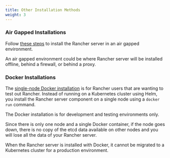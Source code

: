 ```yaml
---
title: Other Installation Methods
weight: 3
---
```


### Air Gapped Installations

Follow [these steps]({{<baseurl>}}/rancher/v2.x/en/installation/other-installation-methods/air-gap) to install the Rancher server in an air gapped environment.

An air gapped environment could be where Rancher server will be installed offline, behind a firewall, or behind a proxy.

### Docker Installations

The [single-node Docker installation]({{<baseurl>}}/rancher/v2.x/en/installation/other-installation-methods/single-node-docker) is for Rancher users that are wanting to test out Rancher. Instead of running on a Kubernetes cluster using Helm, you install the Rancher server component on a single node using a `docker run` command.

The Docker installation is for development and testing environments only. 

Since there is only one node and a single Docker container, if the node goes down, there is no copy of the etcd data available on other nodes and you will lose all the data of your Rancher server.

When the Rancher server is installed with Docker, it cannot be migrated to a Kubernetes cluster for a production environment.
